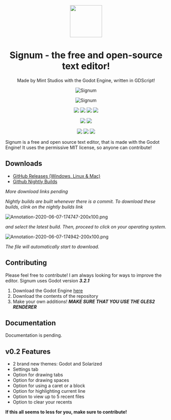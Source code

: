 <p align="center">
    <img src="https://raw.githubusercontent.com/MintStudios/Signum/master/Resources/Logo.png" height="100" width="100"/>
    <h1 align = "center">Signum - the free and open-source text editor!</h1>
</p>
<p align="center">
    Made by Mint Studios with the Godot Engine, written in GDScript!
</p>
 <p align="center">  
    <img src="https://i.postimg.cc/HL5kSNqh/Annotation-2020-06-07-181537.png" alt="Signum" />
</p>
<p align="center">
    <img src="https://github.com/MintStudios/Signum/workflows/godot-ci%20export/badge.svg" alt="Signum" />
</p>
<p align="center">
    <img src="https://img.shields.io/github/repo-size/MintStudios/signum"/>
    <img src="https://img.shields.io/github/downloads/MintStudios/Signum/total?color=lightgreen"/>
    <img src="https://img.shields.io/github/license/MintStudios/Signum?color=Red"/>
    <img src="https://img.shields.io/github/issues/MintStudios/Signum"/>
</p>
<p align="center">
    <img src="https://img.shields.io/github/v/release/mintstudios/signum?include_prereleases"/>
    <img src="https://img.shields.io/github/commits-since/mintstudios/signum/latest?include_prereleases"/>
</p>
<p align="center">
    <img src="https://img.shields.io/github/forks/MintStudios/Signum?style=social"/>
    <img src="https://img.shields.io/github/stars/MintStudios/Signum?style=social"/>
    <img src="https://img.shields.io/github/watchers/mintstudios/Signum?style=social"/>
</p>



Signum is a free and open source text editor, that is made with the Godot Engine! It uses the permissive MIT license, so anyone can contribute!

## Downloads
 - [GitHub Releases (Windows, Linux & Mac)](https://github.com/MintStudios/Signum/releases)
 - [Github Nightly Builds](https://github.com/MintStudios/Signum/actions?query=is%3Asuccess)
 
 _More download links pending_
 
 _Nightly builds are built whenever there is a commit. To download these builds, clink on the nightly builds link_ 
 
 ![Annotation-2020-06-07-174747-200x100.png](https://i.postimg.cc/CK6ztD5R/Annotation-2020-06-07-174747-200x100.png)
 
 _and select the latest build._
 _Then, proceed to click on your operating system._
 
 ![Annotation-2020-06-07-174942-200x100.png](https://i.postimg.cc/KY4Ynzfx/Annotation-2020-06-07-174942-200x100.png)
 
 _The file will automatically start to download._
 
 ## Contributing
 Please feel free to contribute! I am always looking for ways to improve the editor. Signum uses Godot version _**3.2.1**_
 
 1. Download the Godot Engine [here](https://godotengine.org/download/)
 2. Download the contents of the repository
 3. Make your own additions! **_MAKE SURE THAT YOU USE THE GLES2 RENDERER_**
 
 ## Documentation
 Documentation is pending.
 
 ## v0.2 Features
- 2 brand new themes: Godot and Solarized
- Settings tab
- Option for drawing tabs
- Option for drawing spaces
- Option for using a caret or a block
- Option for highlighting current line
- Option to view up to 5 recent files
- Option to clear your recents
 
 **If this all seems to less for you, make sure to contribute!**
